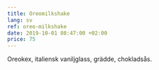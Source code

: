 ```yaml
---
title: Oreomilkshake
lang: sv
ref: oreo-milkshake
date: 2019-10-01 08:47:00 +02:00
price: 75
---
```


Oreokex, italiensk vaniljglass, grädde, chokladsås.
